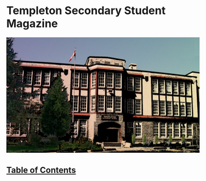 # Templeton Secondary Student Magazine

![](assets/tssm-banner.png)

## [Table of Contents](SUMMARY.md)



